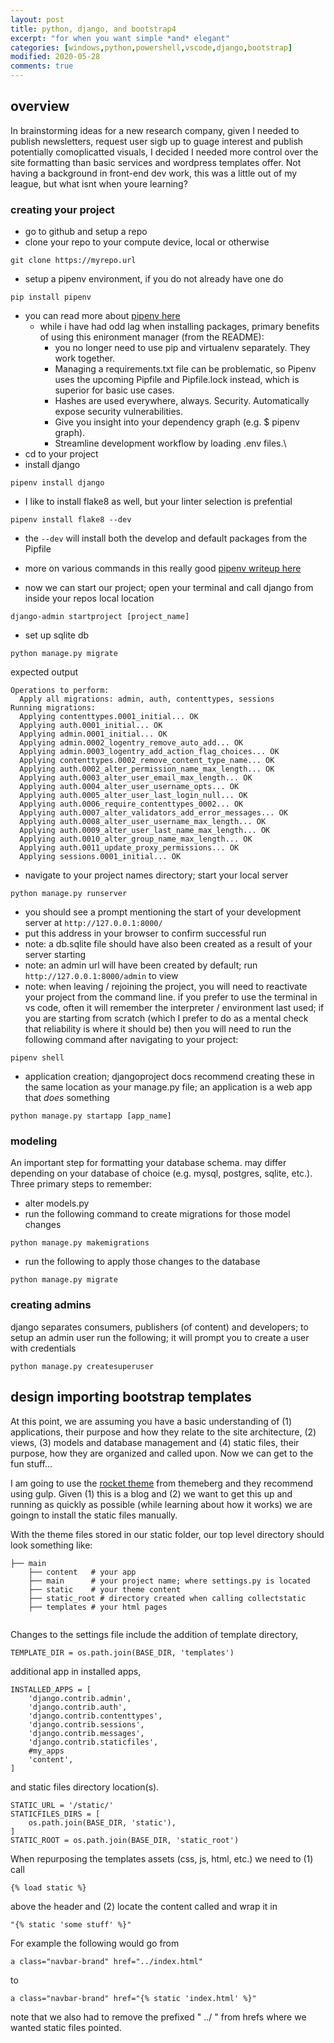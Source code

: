 ```yaml
---
layout: post
title: python, django, and bootstrap4 
excerpt: "for when you want simple *and* elegant"
categories: [windows,python,powershell,vscode,django,bootstrap]
modified: 2020-05-28
comments: true
---
```


## overview 
In brainstorming ideas for a new research company, given I needed to publish newsletters, request user sigb up to guage interest and publish potentially comoplicatted visuals, I decided I needed more control over the site formatting than basic services and wordpress templates offer. Not having a background in front-end dev work, this was a little out of my league, but what isnt when youre learning? 

### creating your project
- go to github and setup a repo
- clone your repo to your compute device, local or otherwise 
```
git clone https://myrepo.url
```
- setup a pipenv environment, if you do not already have one do
```
pip install pipenv
```
- you can read more about [pipenv here](https://github.com/pypa/pipenv)
    - while i have had odd lag when installing packages, primary benefits of using this enironment manager (from the README):
        - you no longer need to use pip and virtualenv separately. They work together.
        - Managing a requirements.txt file can be problematic, so Pipenv uses the upcoming Pipfile and Pipfile.lock instead, which is superior for basic use cases.
        - Hashes are used everywhere, always. Security. Automatically expose security vulnerabilities.
        - Give you insight into your dependency graph (e.g. $ pipenv graph).
        - Streamline development workflow by loading .env files.\
- cd to your project 
- install django 
```
pipenv install django
```

- I like to install flake8 as well, but your linter selection is prefential 
```
pipenv install flake8 --dev
```
- the ```--dev``` will install both the develop and default packages from the Pipfile
- more on various commands in this really good [pipenv writeup here](https://pipenv-fork.readthedocs.io/en/latest/basics.html) 

- now we can start our project; open your terminal and call django from inside your repos local location
```
django-admin startproject [project_name]
```
- set up sqlite db
```
python manage.py migrate
```
expected output
```
Operations to perform:
  Apply all migrations: admin, auth, contenttypes, sessions
Running migrations:
  Applying contenttypes.0001_initial... OK
  Applying auth.0001_initial... OK
  Applying admin.0001_initial... OK
  Applying admin.0002_logentry_remove_auto_add... OK
  Applying admin.0003_logentry_add_action_flag_choices... OK
  Applying contenttypes.0002_remove_content_type_name... OK
  Applying auth.0002_alter_permission_name_max_length... OK
  Applying auth.0003_alter_user_email_max_length... OK
  Applying auth.0004_alter_user_username_opts... OK
  Applying auth.0005_alter_user_last_login_null... OK
  Applying auth.0006_require_contenttypes_0002... OK
  Applying auth.0007_alter_validators_add_error_messages... OK
  Applying auth.0008_alter_user_username_max_length... OK
  Applying auth.0009_alter_user_last_name_max_length... OK
  Applying auth.0010_alter_group_name_max_length... OK
  Applying auth.0011_update_proxy_permissions... OK
  Applying sessions.0001_initial... OK
```
- navigate to your project names directory; start your local server 
```
python manage.py runserver
```
- you should see a prompt mentioning the start of your development server at ```http://127.0.0.1:8000/```
- put this address in your browser to confirm successful run 
- note: a db.sqlite file should have also been created as a result of your server starting
- note: an admin url will have been created by default; run ```http://127.0.0.1:8000/admin``` to view 
- note: when leaving / rejoining the project, you will need to reactivate your project from the command line. if you prefer to use the terminal in vs code, often it will remember the interpreter / environment last used; if you are starting from scratch (which I prefer to do as a mental check that reliability is where it should be) then you will need to run the following command after navigating to your project:
```
pipenv shell
``` 
- application creation; djangoproject docs recommend creating these in the same location as your manage.py file; an application is a web app that *does* something
```
python manage.py startapp [app_name]
```
### modeling 
An important step for formatting your database schema. may differ depending on your database of choice (e.g. mysql, postgres, sqlite, etc.). Three primary steps to remember:
- alter models.py
- run the following command to create migrations for those model changes
```
python manage.py makemigrations 
```
- run the following to apply those changes to the database
```
python manage.py migrate
```
### creating admins 
django separates consumers, publishers (of content) and developers; to setup an admin user run the following; it will prompt you to create a user with credentials
```
python manage.py createsuperuser
```


## design importing bootstrap templates 
At this point, we are assuming you have a basic understanding of (1) applications, their purpose and how they relate to the site architecture, (2) views, (3) models and database management and (4) static files, their purpose, how they are organized and called upon. Now we can get to the fun stuff... 

I am going to use the [rocket theme](https://themesberg.com/product/bootstrap-themes/rocket-saas-bootstrap-template) from themeberg and they recommend using gulp. Given (1) this is a blog and (2) we want to get this up and running as quickly as possible (while learning about how it works) we are goingn to install the static files manually. 

With the theme files stored in our static folder, our top level directory should look something like:
```
├── main
    ├── content   # your app
    ├── main      # your project name; where settings.py is located
    ├── static    # your theme content 
    ├── static_root # directory created when calling collectstatic
    ├── templates # your html pages 
    
```

Changes to the settings file include the addition of template directory, 
```
TEMPLATE_DIR = os.path.join(BASE_DIR, 'templates')
```
additional app in installed apps, 
```
INSTALLED_APPS = [
    'django.contrib.admin',
    'django.contrib.auth',
    'django.contrib.contenttypes',
    'django.contrib.sessions',
    'django.contrib.messages',
    'django.contrib.staticfiles',
    #my_apps
    'content',
]
```

and static files directory location(s).
```
STATIC_URL = '/static/'
STATICFILES_DIRS = [
    os.path.join(BASE_DIR, 'static'),
]
STATIC_ROOT = os.path.join(BASE_DIR, 'static_root')
```
When repurposing the templates assets (css, js, html, etc.) we need to (1) call 
```
{% load static %} 
```
above the header and (2) locate the content called and wrap it in
```
"{% static 'some stuff' %}"
```
For example the following would go from 
```
a class="navbar-brand" href="../index.html"
```
to 
```
a class="navbar-brand" href="{% static 'index.html' %}"
```
note that we also had to remove the prefixed " ../ " from hrefs where we wanted static files pointed.


 




